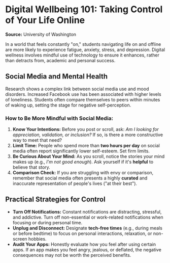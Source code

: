 # Digital Wellbeing 101: Taking Control of Your Life Online

**Source:** University of Washington

In a world that feels constantly "on," students navigating life on and offline are more likely to experience fatigue, anxiety, stress, and depression. Digital wellness involves mindful use of technology to ensure it enhances, rather than detracts from, academic and personal success.

## Social Media and Mental Health

Research shows a complex link between social media use and mood disorders. Increased Facebook use has been associated with higher levels of loneliness. Students often compare themselves to peers within minutes of waking up, setting the stage for negative self-perception.

### How to Be More Mindful with Social Media:

1.  **Know Your Intentions:** Before you post or scroll, ask: *Am I looking for appreciation, validation, or inclusion?* If so, is there a more constructive way to meet that need?
2.  **Limit Time:** People who spend more than **two hours per day** on social media often report significantly lower self-esteem. Set firm limits.
3.  **Be Curious About Your Mind:** As you scroll, notice the stories your mind makes up (e.g., *I'm not good enough*). Ask yourself if it's **helpful** to believe that story.
4.  **Comparison Check:** If you are struggling with envy or comparison, remember that social media often presents a highly **curated** and inaccurate representation of people's lives ("at their best").

## Practical Strategies for Control

* **Turn Off Notifications:** Constant notifications are distracting, stressful, and addictive. Turn off non-essential or work-related notifications when focusing or during personal time.
* **Unplug and Disconnect:** Designate **tech-free times** (e.g., during meals or before bedtime) to focus on personal interactions, relaxation, or non-screen hobbies.
* **Audit Your Apps:** Honestly evaluate how you feel after using certain apps. If an app makes you feel angry, jealous, or deflated, the negative consequences may not be worth the perceived benefits.

